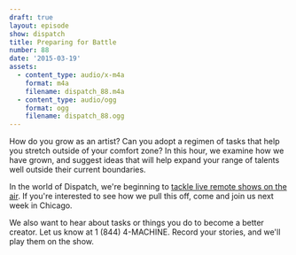 ```yaml
---
draft: true
layout: episode
show: dispatch
title: Preparing for Battle
number: 88
date: '2015-03-19'
assets:
  - content_type: audio/x-m4a
    format: m4a
    filename: dispatch_88.m4a
  - content_type: audio/ogg
    format: ogg
    filename: dispatch_88.ogg
---
```

How do you grow as an artist? Can you adopt a regimen of tasks that help you stretch outside of your comfort zone? In this hour, we examine how we have grown, and suggest ideas that will help expand your range of talents well outside their current boundaries.

In the world of Dispatch, we're beginning to [tackle live remote shows on the air](http://dispatch-live.eventbrite.com). If you're interested to see how we pull this off, come and join us next week in Chicago.

We also want to hear about tasks or things you do to become a better creator. Let us know at 1 (844) 4-MACHINE. Record your stories, and we'll play them on the show.